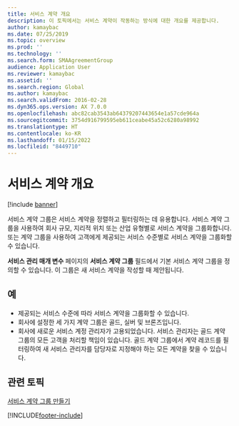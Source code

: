 ```yaml
---
title: 서비스 계약 개요
description: 이 토픽에서는 서비스 계약이 작동하는 방식에 대한 개요를 제공합니다.
author: kamaybac
ms.date: 07/25/2019
ms.topic: overview
ms.prod: ''
ms.technology: ''
ms.search.form: SMAAgreementGroup
audience: Application User
ms.reviewer: kamaybac
ms.assetid: ''
ms.search.region: Global
ms.author: kamaybac
ms.search.validFrom: 2016-02-28
ms.dyn365.ops.version: AX 7.0.0
ms.openlocfilehash: abc82cab3543ab64379207443654e1a57cde964a
ms.sourcegitcommit: 3754d916799595eb611ceabe45a52c6280a98992
ms.translationtype: HT
ms.contentlocale: ko-KR
ms.lasthandoff: 01/15/2022
ms.locfileid: "8449710"
---
```

# <a name="service-agreements-overview"></a>서비스 계약 개요

[!include [banner](../includes/banner.md)]

서비스 계약 그룹은 서비스 계약을 정렬하고 필터링하는 데 유용합니다. 서비스 계약 그룹을 사용하여 회사 규모, 지리적 위치 또는 산업 유형별로 서비스 계약을 그룹화합니다. 또는 계약 그룹을 사용하여 고객에게 제공되는 서비스 수준별로 서비스 계약을 그룹화할 수 있습니다.

**서비스 관리 매개 변수** 페이지의 **서비스 계약 그룹** 필드에서 기본 서비스 계약 그룹을 정의할 수 있습니다. 이 그룹은 새 서비스 계약을 작성할 때 제안됩니다.

## <a name="example"></a>예

- 제공되는 서비스 수준에 따라 서비스 계약을 그룹화할 수 있습니다.
- 회사에 설정한 세 가지 계약 그룹은 골드, 실버 및 브론즈입니다.
- 회사에 새로운 서비스 계정 관리자가 고용되었습니다. 서비스 관리자는 골드 계약 그룹의 모든 고객을 처리할 책임이 있습니다. 골드 계약 그룹에서 계약 레코드를 필터링하여 새 서비스 관리자를 담당자로 지정해야 하는 모든 계약을 찾을 수 있습니다.

## <a name="related-topics"></a>관련 토픽

[서비스 계약 그룹 만들기](create-service-agreement-groups.md)


[!INCLUDE[footer-include](../../includes/footer-banner.md)]